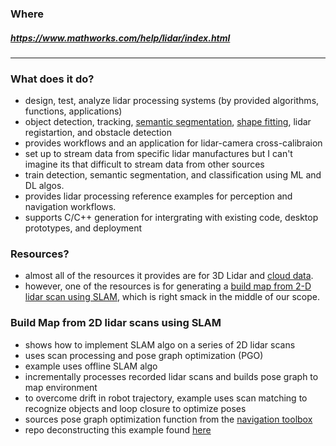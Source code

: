 ### Where
##### https://www.mathworks.com/help/lidar/index.html

---

### What does it do?
* design, test, analyze lidar processing systems (by provided algorithms, functions, applications)
* object detection, tracking, [semantic segmentation](https://github.com/Coop-de-gra/SLAM-Project/blob/main/Ref/Vocabulary_&_Terms/semantic_segmentation.md), [shape fitting](https://github.com/Coop-de-gra/SLAM-Project/blob/main/Ref/Vocabulary_&_Terms/shape_fitting.md), lidar registartion, and obstacle detection
* provides workflows and an application for lidar-camera cross-calibraion
* set up to stream data from specific lidar manufactures but I can't imagine its that difficult to stream data from other sources
* train detection, semantic segmentation, and classification using ML and DL algos.
* provides lidar processing reference examples for perception and navigation workflows.
* supports C/C++ generation for intergrating with existing code, desktop prototypes, and deployment

### Resources?
* almost all of the resources it provides are for 3D Lidar and [cloud data](https://github.com/Coop-de-gra/SLAM-Project/blob/main/Ref/Vocabulary_&_Terms/cloud_data.md).
* however, one of the resources is for generating a [build map from 2-D lidar scan using SLAM](https://www.mathworks.com/help/lidar/ug/build-map-from-2d-lidar-scans-using-slam.html), which is right smack in the middle of our scope.

### Build Map from 2D lidar scans using SLAM
* shows how to implement SLAM algo on a series of 2D lidar scans
* uses scan processing and pose graph optimization (PGO)
* example uses offline SLAM algo
* incrementally processes recorded lidar scans and builds pose graph to map environment
* to overcome drift in robot trajectory, example uses scan matching to recognize objects and loop closure to optimize poses
* sources pose graph optimization function from the [navigation toolbox](https://www.mathworks.com/help/nav/index.html)
* repo deconstructing this example found [here]()

